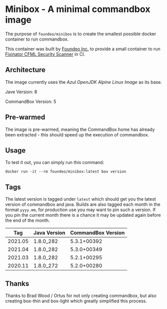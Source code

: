 # Minibox - A minimal commandbox image

The purpose of `foundeo/minibox` is to create the smallest possible docker container to run commandbox.

This container was built by [Foundeo Inc.](https://foundeo.com/) to provide a small container to run [Fixinator CFML Security Scanner](https://fixinator.app/) in CI.

## Architecture

The image currently uses the _Azul OpenJDK Alpine Linux Image_ as its base.

Jave Version: 8

CommandBox Version: 5

## Pre-warmed

The image is pre-warmed, meaning the CommandBox home has already been extracted - this should speed up the execution of commandbox.

## Usage

To test it out, you can simply run this command:

	docker run -it --rm foundeo/minibox:latest box version

## Tags

The latest version is tagged under `latest` which should get you the latest version of commandbox and java. Builds are also tagged each month in the format `yyyy.mm`, for production use you may want to pin such a version. If you pin the current month there is a chance it may be updated again before the end of the month.

| Tag           | Java Version  | CommandBox Version |
| ------------- | ------------- | ------------------ |
| 2021.05       | 1.8.0_282     | 5.3.1+00392        |
| 2021.04       | 1.8.0_282     | 5.3.0+00349        |
| 2021.03       | 1.8.0_282     | 5.2.1+00295        |
| 2020.11       | 1.8.0_272     | 5.2.0+00280        |


## Thanks

Thanks to Brad Wood / Ortus for not only creating commandbox, but also creating box-thin and box-light which greatly simplified this process.
